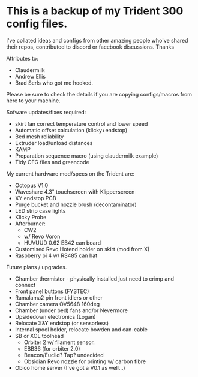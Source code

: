 # This is a backup of my Trident 300 config files.
 
I've collated ideas and configs from other amazing people who've shared their repos, contributed to discord or facebook discussions.  Thanks
 
Attributes to:
- Claudermilk
- Andrew Ellis
- Brad Serls who got me hooked.
 
Please be sure to check the details if you are copying configs/macros from here to your machine. 

Sofware updates/fixes required:
 - skirt fan correct temperature control and lower speed
 - Automatic offset calculation (klicky+endstop)
 - Bed mesh reliability
 - Extruder load/unload distances
 - KAMP
 - Preparation sequence macro (using claudermilk example)
 - Tidy CFG files and greencode

My current hardware mod/specs on the Trident are:
 - Octopus V1.0
 - Waveshare 4.3" touchscreen with Klipperscreen
 - XY endstop PCB
 - Purge bucket and nozzle brush (decontaminator)
 - LED strip case lights
 - Klicky Probe
 - Afterburner:
   - CW2
   - w/ Revo Voron
   - HUVUUD 0.62 EB42 can board
 - Customised Revo Hotend holder on skirt (mod from X)
 - Raspberry pi  4 w/ RS485 can hat
 
Future plans / upgrades.
 - Chamber thermistor - physically installed just need to crimp and connect
 - Front panel buttons (FYSTEC)
 - Ramalama2 pin front idlers or other
 - Chamber camera OV5648 160deg
 - Chamber (under bed) fans and/or Nevermore
 - Upsidedown electronics (Logan)
 - Relocate X&Y endstop (or sensorless)
 - Internal spool holder, relocate bowden and can-cable
 - SB or XOL toolhead
   - Orbiter 2 w/ filament sensor.
   - EBB36 (for orbiter 2.0)
   - Beacon/Euclid? Tap? undecided
   - Obsidian Revo nozzle for printing w/ carbon fibre
 - Obico home server (I've got a V0.1 as well…)
